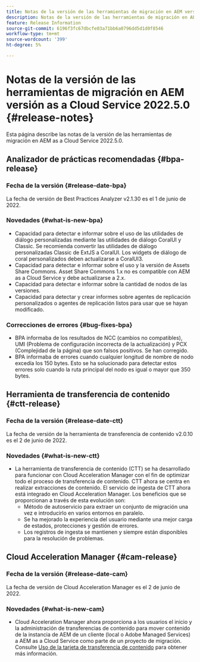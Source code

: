 ```yaml
---
title: Notas de la versión de las herramientas de migración en AEM versión as a Cloud Service 2022.5.0
description: Notas de la versión de las herramientas de migración en AEM versión as a Cloud Service 2022.5.0
feature: Release Information
source-git-commit: 6196f3fc67dbcfe03a71bb6a0796dd5d1d0f8546
workflow-type: tm+mt
source-wordcount: '399'
ht-degree: 5%

---
```


# Notas de la versión de las herramientas de migración en AEM versión as a Cloud Service 2022.5.0 {#release-notes}

Esta página describe las notas de la versión de las herramientas de migración en AEM as a Cloud Service 2022.5.0.

## Analizador de prácticas recomendadas {#bpa-release}

### Fecha de la versión {#release-date-bpa}

La fecha de versión de Best Practices Analyzer v2.1.30 es el 1 de junio de 2022.

### Novedades {#what-is-new-bpa}

* Capacidad para detectar e informar sobre el uso de las utilidades de diálogo personalizadas mediante las utilidades de diálogo CoralUI y Classic. Se recomienda convertir las utilidades de diálogo personalizadas Classic de ExtJS a CoralUI. Los widgets de diálogo de coral personalizados deben actualizarse a CoralUI3.
* Capacidad para detectar e informar sobre el uso y la versión de Assets Share Commons. Asset Share Commons 1.x no es compatible con AEM as a Cloud Service y debe actualizarse a 2.x.
* Capacidad para detectar e informar sobre la cantidad de nodos de las versiones.
* Capacidad para detectar y crear informes sobre agentes de replicación personalizados o agentes de replicación listos para usar que se hayan modificado.

### Correcciones de errores {#bug-fixes-bpa}

* BPA informaba de los resultados de NCC (cambios no compatibles), UMI (Problema de configuración incorrecta de la actualización) y PCX (Complejidad de la página) que son falsos positivos. Se han corregido.
* BPA informaba de errores cuando cualquier longitud de nombre de nodo excedía los 150 bytes. Esto se ha solucionado para detectar estos errores solo cuando la ruta principal del nodo es igual o mayor que 350 bytes.

## Herramienta de transferencia de contenido {#ctt-release}

### Fecha de la versión {#release-date-ctt}

La fecha de versión de la herramienta de transferencia de contenido v2.0.10 es el 2 de junio de 2022.

### Novedades {#what-is-new-ctt}

* La herramienta de transferencia de contenido (CTT) se ha desarrollado para funcionar con Cloud Acceleration Manager con el fin de optimizar todo el proceso de transferencia de contenido. CTT ahora se centra en realizar extracciones de contenido. El servicio de ingesta de CTT ahora está integrado en Cloud Acceleration Manager. Los beneficios que se proporcionan a través de esta evolución son:
   * Método de autoservicio para extraer un conjunto de migración una vez e introducirlo en varios entornos en paralelo.
   * Se ha mejorado la experiencia del usuario mediante una mejor carga de estados, protecciones y gestión de errores.
   * Los registros de ingesta se mantienen y siempre están disponibles para la resolución de problemas.

## Cloud Acceleration Manager {#cam-release}

### Fecha de la versión {#release-date-cam}

La fecha de versión de Cloud Acceleration Manager es el 2 de junio de 2022.

### Novedades {#what-is-new-cam}

* Cloud Acceleration Manager ahora proporciona a los usuarios el inicio y la administración de transferencias de contenido para mover contenido de la instancia de AEM de un cliente (local o Adobe Managed Services) a AEM as a Cloud Service como parte de un proyecto de migración. Consulte [Uso de la tarjeta de transferencia de contenido](https://experienceleague.adobe.com/docs/experience-manager-cloud-service/content/migration-journey/cloud-acceleration-manager/using-cam/cam-implementation-phase.html#content-transfer) para obtener más información.
